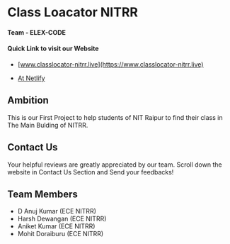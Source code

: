# Class Loacator NITRR
#### Team - ELEX-CODE
#### Quick Link to visit our Website
- [www.classlocator-nitrr.live](https://www.classlocator-nitrr.live)

- [At Netlify](https://nitrr-class-locator.netlify.app/)



## Ambition
This is our First Project to help students of NIT Raipur to find their class in The Main Bulding  of NITRR.



## Contact Us

Your helpful reviews are greatly appreciated by our team. Scroll down the website in Contact Us Section and Send your feedbacks!



## Team Members

- D Anuj Kumar (ECE NITRR)
- Harsh Dewangan (ECE NITRR)
- Aniket Kumar (ECE NITRR)
- Mohit Doraiburu (ECE NITRR)
